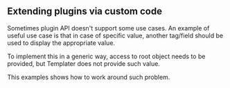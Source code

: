 ## Extending plugins via custom code

Sometimes plugin API doesn't support some use cases.
An example of useful use case is that in case of specific value, another tag/field should be used to display the appropriate value.

To implement this in a generic way, access to root object needs to be provided, but Templater does not provide such value.

This examples shows how to work around such problem.